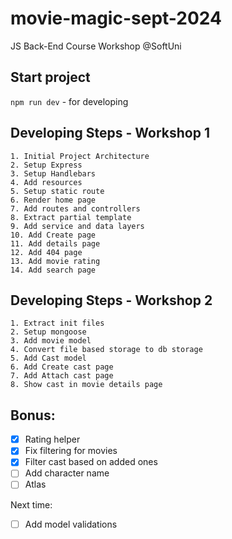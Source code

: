 # movie-magic-sept-2024
JS Back-End Course Workshop @SoftUni

## Start project
`npm run dev` - for developing

## Developing Steps - Workshop 1
    1. Initial Project Architecture
    2. Setup Express
    3. Setup Handlebars
    4. Add resources
    5. Setup static route
    6. Render home page
    7. Add routes and controllers
    8. Extract partial template
    9. Add service and data layers
    10. Add Create page
    11. Add details page
    12. Add 404 page
    13. Add movie rating
    14. Add search page

## Developing Steps - Workshop 2
    1. Extract init files
    2. Setup mongoose
    3. Add movie model
    4. Convert file based storage to db storage
    5. Add Cast model
    6. Add Create cast page
    7. Add Attach cast page
    8. Show cast in movie details page

## Bonus:
- [x] Rating helper
- [x] Fix filtering for movies
- [x] Filter cast based on added ones
- [ ] Add character name
- [ ] Atlas

Next time:
- [ ] Add model validations